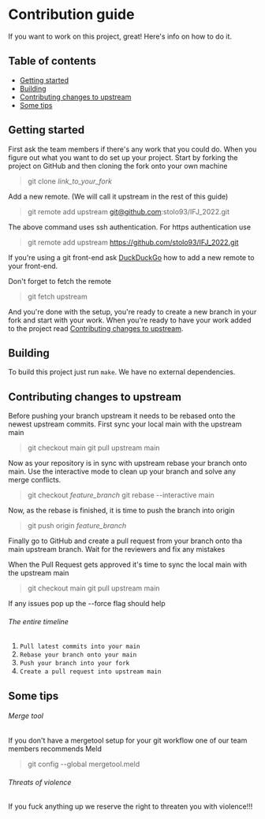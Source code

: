 # Contribution guide
If you want to work on this project, great! Here's info on how to do it.

## Table of contents
- [Getting started](#getting-started)
- [Building](#building)
- [Contributing changes to upstream](#contributing-changes-to-upstream)
- [Some tips](#some-tips)

## Getting started
First ask the team members if there's any work that you could do. When you figure out what you want to do
set up your project. Start by forking the project on GitHub and then cloning the fork onto your own machine
> git clone *link_to_your_fork*

Add a new remote. (We will call it upstream in the rest of this guide)
> git remote add upstream git@github.com:stolo93/IFJ_2022.git

The above command uses ssh authentication. For https authentication use
> git remote add upstream https://github.com/stolo93/IFJ_2022.git

If you're using a git front-end ask [DuckDuckGo](https://duck.com) how to add a new remote to your front-end.

Don't forget to fetch the remote
> git fetch upstream

And you're done with the setup, you're ready to create a new branch in your fork and start with your work.
When you're ready to have your work added to the project read [Contributing changes to upstream](#contributing-changes-to-upstream).

## Building
To build this project just run ```make```. We have no external dependencies.

## Contributing changes to upstream
Before pushing your branch upstream it needs to be rebased onto the newest upstream commits.
First sync your local main with the upstream main
> git checkout main
> git pull upstream main

Now as your repository is in sync with upstream rebase your branch onto main.
Use the interactive mode to clean up your branch and solve any merge conflicts.
> git checkout *feature_branch*
> git rebase --interactive main

Now, as the rebase is finished, it is time to push the branch into origin
> git push origin *feature_branch*

Finally go to GitHub and create a pull request from your branch onto tha main upstream branch.
Wait for the reviewers and fix any mistakes

When the Pull Request gets approved it's time to sync the local main with the upstream main
> git checkout main
> git pull upstream main

If any issues pop up the --force flag should help

###### The entire timeline
1. `Pull latest commits into your main`
2. `Rebase your branch onto your main`
3. `Push your branch into your fork`
4. `Create a pull request into upstream main`

## Some tips
###### Merge tool
If you don't have a mergetool setup for your git workflow one of our team members recommends Meld
> git config --global mergetool.meld

###### Threats of violence
If you fuck anything up we reserve the right to threaten you with violence!!!
